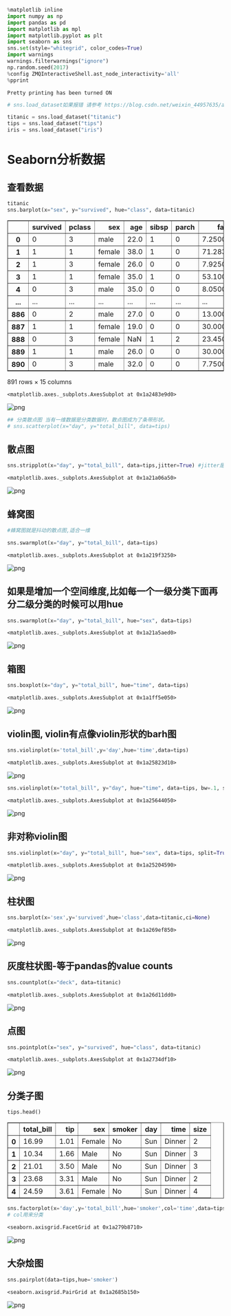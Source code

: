 ```python
%matplotlib inline
import numpy as np
import pandas as pd
import matplotlib as mpl
import matplotlib.pyplot as plt
import seaborn as sns
sns.set(style="whitegrid", color_codes=True)
import warnings
warnings.filterwarnings("ignore")
np.random.seed(2017)
%config ZMQInteractiveShell.ast_node_interactivity='all'
%pprint
```

    Pretty printing has been turned ON



```python
# sns.load_dataset如果报错 请参考 https://blog.csdn.net/weixin_44957635/article/details/105837182 或者 https://www.pianshen.com/article/54661198161/'
```


```python
titanic = sns.load_dataset("titanic")
tips = sns.load_dataset("tips")
iris = sns.load_dataset("iris")
```

# Seaborn分析数据

## 查看数据


```python
titanic
sns.barplot(x="sex", y="survived", hue="class", data=titanic)
```




<div>
<style scoped>
    .dataframe tbody tr th:only-of-type {
        vertical-align: middle;
    }

    .dataframe tbody tr th {
        vertical-align: top;
    }

    .dataframe thead th {
        text-align: right;
    }
</style>
<table border="1" class="dataframe">
  <thead>
    <tr style="text-align: right;">
      <th></th>
      <th>survived</th>
      <th>pclass</th>
      <th>sex</th>
      <th>age</th>
      <th>sibsp</th>
      <th>parch</th>
      <th>fare</th>
      <th>embarked</th>
      <th>class</th>
      <th>who</th>
      <th>adult_male</th>
      <th>deck</th>
      <th>embark_town</th>
      <th>alive</th>
      <th>alone</th>
    </tr>
  </thead>
  <tbody>
    <tr>
      <th>0</th>
      <td>0</td>
      <td>3</td>
      <td>male</td>
      <td>22.0</td>
      <td>1</td>
      <td>0</td>
      <td>7.2500</td>
      <td>S</td>
      <td>Third</td>
      <td>man</td>
      <td>True</td>
      <td>NaN</td>
      <td>Southampton</td>
      <td>no</td>
      <td>False</td>
    </tr>
    <tr>
      <th>1</th>
      <td>1</td>
      <td>1</td>
      <td>female</td>
      <td>38.0</td>
      <td>1</td>
      <td>0</td>
      <td>71.2833</td>
      <td>C</td>
      <td>First</td>
      <td>woman</td>
      <td>False</td>
      <td>C</td>
      <td>Cherbourg</td>
      <td>yes</td>
      <td>False</td>
    </tr>
    <tr>
      <th>2</th>
      <td>1</td>
      <td>3</td>
      <td>female</td>
      <td>26.0</td>
      <td>0</td>
      <td>0</td>
      <td>7.9250</td>
      <td>S</td>
      <td>Third</td>
      <td>woman</td>
      <td>False</td>
      <td>NaN</td>
      <td>Southampton</td>
      <td>yes</td>
      <td>True</td>
    </tr>
    <tr>
      <th>3</th>
      <td>1</td>
      <td>1</td>
      <td>female</td>
      <td>35.0</td>
      <td>1</td>
      <td>0</td>
      <td>53.1000</td>
      <td>S</td>
      <td>First</td>
      <td>woman</td>
      <td>False</td>
      <td>C</td>
      <td>Southampton</td>
      <td>yes</td>
      <td>False</td>
    </tr>
    <tr>
      <th>4</th>
      <td>0</td>
      <td>3</td>
      <td>male</td>
      <td>35.0</td>
      <td>0</td>
      <td>0</td>
      <td>8.0500</td>
      <td>S</td>
      <td>Third</td>
      <td>man</td>
      <td>True</td>
      <td>NaN</td>
      <td>Southampton</td>
      <td>no</td>
      <td>True</td>
    </tr>
    <tr>
      <th>...</th>
      <td>...</td>
      <td>...</td>
      <td>...</td>
      <td>...</td>
      <td>...</td>
      <td>...</td>
      <td>...</td>
      <td>...</td>
      <td>...</td>
      <td>...</td>
      <td>...</td>
      <td>...</td>
      <td>...</td>
      <td>...</td>
      <td>...</td>
    </tr>
    <tr>
      <th>886</th>
      <td>0</td>
      <td>2</td>
      <td>male</td>
      <td>27.0</td>
      <td>0</td>
      <td>0</td>
      <td>13.0000</td>
      <td>S</td>
      <td>Second</td>
      <td>man</td>
      <td>True</td>
      <td>NaN</td>
      <td>Southampton</td>
      <td>no</td>
      <td>True</td>
    </tr>
    <tr>
      <th>887</th>
      <td>1</td>
      <td>1</td>
      <td>female</td>
      <td>19.0</td>
      <td>0</td>
      <td>0</td>
      <td>30.0000</td>
      <td>S</td>
      <td>First</td>
      <td>woman</td>
      <td>False</td>
      <td>B</td>
      <td>Southampton</td>
      <td>yes</td>
      <td>True</td>
    </tr>
    <tr>
      <th>888</th>
      <td>0</td>
      <td>3</td>
      <td>female</td>
      <td>NaN</td>
      <td>1</td>
      <td>2</td>
      <td>23.4500</td>
      <td>S</td>
      <td>Third</td>
      <td>woman</td>
      <td>False</td>
      <td>NaN</td>
      <td>Southampton</td>
      <td>no</td>
      <td>False</td>
    </tr>
    <tr>
      <th>889</th>
      <td>1</td>
      <td>1</td>
      <td>male</td>
      <td>26.0</td>
      <td>0</td>
      <td>0</td>
      <td>30.0000</td>
      <td>C</td>
      <td>First</td>
      <td>man</td>
      <td>True</td>
      <td>C</td>
      <td>Cherbourg</td>
      <td>yes</td>
      <td>True</td>
    </tr>
    <tr>
      <th>890</th>
      <td>0</td>
      <td>3</td>
      <td>male</td>
      <td>32.0</td>
      <td>0</td>
      <td>0</td>
      <td>7.7500</td>
      <td>Q</td>
      <td>Third</td>
      <td>man</td>
      <td>True</td>
      <td>NaN</td>
      <td>Queenstown</td>
      <td>no</td>
      <td>True</td>
    </tr>
  </tbody>
</table>
<p>891 rows × 15 columns</p>
</div>






    <matplotlib.axes._subplots.AxesSubplot at 0x1a2483e9d0>




![png](output_5_2.png)



```python
## 分类散点图 当有一维数据是分类数据时，散点图成为了条带形状。
# sns.scatterplot(x="day", y="total_bill", data=tips)
```

## 散点图


```python
sns.stripplot(x="day", y="total_bill", data=tips,jitter=True) #jitter是抖动功能,因为一维的时候,有可能是条带形状
```




    <matplotlib.axes._subplots.AxesSubplot at 0x1a21a06a50>




![png](output_8_1.png)


## 蜂窝图


```python
#蜂窝图就是抖动的散点图,适合一维
```


```python
sns.swarmplot(x="day", y="total_bill", data=tips)
```




    <matplotlib.axes._subplots.AxesSubplot at 0x1a219f3250>




![png](output_11_1.png)


## 如果是增加一个空间维度,比如每一个一级分类下面再分二级分类的时候可以用hue


```python
sns.swarmplot(x="day", y="total_bill", hue="sex", data=tips)
```




    <matplotlib.axes._subplots.AxesSubplot at 0x1a21a5aed0>




![png](output_13_1.png)


## 箱图


```python
sns.boxplot(x="day", y="total_bill", hue="time", data=tips)
```




    <matplotlib.axes._subplots.AxesSubplot at 0x1a1ff5e050>




![png](output_15_1.png)


## violin图, violin有点像violin形状的barh图


```python
sns.violinplot(x='total_bill',y='day',hue='time',data=tips)
```




    <matplotlib.axes._subplots.AxesSubplot at 0x1a25823d10>




![png](output_17_1.png)



```python
sns.violinplot(x="total_bill", y="day", hue="time", data=tips, bw=.1, scale="count", scale_hue=False)
```




    <matplotlib.axes._subplots.AxesSubplot at 0x1a25644050>




![png](output_18_1.png)


## 非对称violin图


```python
sns.violinplot(x="day", y="total_bill", hue="sex", data=tips, split=True, inner="stick")
```




    <matplotlib.axes._subplots.AxesSubplot at 0x1a25204590>




![png](output_20_1.png)


## 柱状图


```python
sns.barplot(x='sex',y='survived',hue='class',data=titanic,ci=None)
```




    <matplotlib.axes._subplots.AxesSubplot at 0x1a269ef850>




![png](output_22_1.png)


## 灰度柱状图-等于pandas的value counts


```python
sns.countplot(x="deck", data=titanic)
```




    <matplotlib.axes._subplots.AxesSubplot at 0x1a26d11dd0>




![png](output_24_1.png)


## 点图


```python
sns.pointplot(x="sex", y="survived", hue="class", data=titanic)
```




    <matplotlib.axes._subplots.AxesSubplot at 0x1a2734df10>




![png](output_26_1.png)


## 分类子图


```python
tips.head()
```




<div>
<style scoped>
    .dataframe tbody tr th:only-of-type {
        vertical-align: middle;
    }

    .dataframe tbody tr th {
        vertical-align: top;
    }

    .dataframe thead th {
        text-align: right;
    }
</style>
<table border="1" class="dataframe">
  <thead>
    <tr style="text-align: right;">
      <th></th>
      <th>total_bill</th>
      <th>tip</th>
      <th>sex</th>
      <th>smoker</th>
      <th>day</th>
      <th>time</th>
      <th>size</th>
    </tr>
  </thead>
  <tbody>
    <tr>
      <th>0</th>
      <td>16.99</td>
      <td>1.01</td>
      <td>Female</td>
      <td>No</td>
      <td>Sun</td>
      <td>Dinner</td>
      <td>2</td>
    </tr>
    <tr>
      <th>1</th>
      <td>10.34</td>
      <td>1.66</td>
      <td>Male</td>
      <td>No</td>
      <td>Sun</td>
      <td>Dinner</td>
      <td>3</td>
    </tr>
    <tr>
      <th>2</th>
      <td>21.01</td>
      <td>3.50</td>
      <td>Male</td>
      <td>No</td>
      <td>Sun</td>
      <td>Dinner</td>
      <td>3</td>
    </tr>
    <tr>
      <th>3</th>
      <td>23.68</td>
      <td>3.31</td>
      <td>Male</td>
      <td>No</td>
      <td>Sun</td>
      <td>Dinner</td>
      <td>2</td>
    </tr>
    <tr>
      <th>4</th>
      <td>24.59</td>
      <td>3.61</td>
      <td>Female</td>
      <td>No</td>
      <td>Sun</td>
      <td>Dinner</td>
      <td>4</td>
    </tr>
  </tbody>
</table>
</div>




```python
sns.factorplot(x='day',y='total_bill',hue='smoker',col='time',data=tips,kind='swarm')
# col用来分类
```




    <seaborn.axisgrid.FacetGrid at 0x1a279b8710>




![png](output_29_1.png)


## 大杂烩图


```python
sns.pairplot(data=tips,hue='smoker')
```




    <seaborn.axisgrid.PairGrid at 0x1a2685b150>




![png](output_31_1.png)



```python

```
